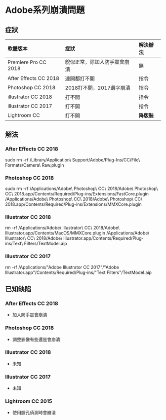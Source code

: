 # Adobe系列崩潰問題

## 症狀

| 軟體版本 | 症狀 | 解決辦法 |
| :--- | :--- | :--- |
| Premiere Pro CC 2018 | 貌似正常，除加入防手震會崩潰 | 無 |
| After Effects CC 2018 | 連開都打不開 | 指令 |
| Photoshop CC  2018 | 2018打不開，2017選字崩潰 | 指令 |
| illustrator CC 2018 | 打不開 | 指令 |
| illustrator CC 2017 | 打不開 | 指令 |
| Lightroom CC | 打不開 | **降版裝** |

## 解法

### After Effects CC 2018

sudo rm -rf /Library/Application\ Support/Adobe/Plug-Ins/CC/File\ Formats/Camera\ Raw.plugin

### Photoshop CC 2018

sudo rm -rf /Applications/Adobe\ Photoshop\ CC\ 2018/Adobe\ Photoshop\ CC\ 2018.app/Contents/Required/Plug-ins/Extensions/FastCore.plugin /Applications/Adobe\ Photoshop\ CC\ 2018/Adobe\ Photoshop\ CC\ 2018.app/Contents/Required/Plug-ins/Extensions/MMXCore.plugin

### Illustrator CC 2018

rm -rf /Applications/Adobe\ Illustrator\ CC\ 2018/Adobe\ Illustrator.app/Contents/MacOS/MMXCore.plugin  /Applications/Adobe\ Illustrator\ CC\ 2018/Adobe\ Illustrator.app/Contents/Required/Plug-ins/Text\ Filters/TextModel.aip

### Illustrator CC 2017

rm -rf /Applications/"Adobe Illustrator CC 2017"/"Adobe Illustrator.app"/Contents/Required/Plug-ins/"Text Filters"/TextModel.aip

## 已知缺陷

### After Effects CC 2018

* 加入防手震會崩潰

### Photoshop CC 2018

* 調整影像有些還是會崩潰

### Illustrator CC 2018

* 未知

### Illustrator CC 2017

* 未知

### Lightroom CC 2015

* 使用臉孔偵測時會崩潰

